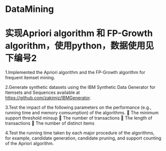 # DataMining
# 实现Apriori algorithm 和 FP-Growth algorithm，使用python，数据使用见下编号2

1.Implemented the Apriori algorithm and the FP-Growth algorithm for frequent itemset mining.

2.Generate synthetic datasets using the IBM Synthetic Data Generator for Itemsets and Sequences
available at https://github.com/zakimjz/IBMGenerator.

3.Test the impact of the following parameters on the performance (e.g., running time and memory
comsumption) of the algorithms.
 The minimum support threshold minsup
 The number of transactions
 The length of transactions
 The number of distinct items


4.Test the running time taken by each major procedure of the algorithms, for example, candidate
generation, candidate pruning, and support counting of the Apriori algorithm.

